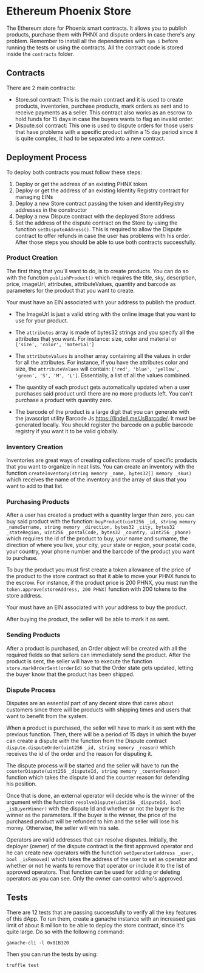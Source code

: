 # Ethereum Phoenix Store
The Ethereum store for Phoenix smart contracts. It allows you to publish products, purchase them with PHNX and dispute orders in case there's any problem. Remember to install all the dependencies with `npm i` before running the tests or using the contracts. All the contract code is stored inside the `contracts` folder.

## Contracts
There are 2 main contracts:
- Store.sol contract: This is the main contract and it is used to create products, inventories, purchase products, mark orders as sent and to receive payments as a seller. This contract also works as an escrow to hold funds for 15 days in case the buyers wants to flag an invalid order.
- Dispute.sol contract: This one is used to dispute orders for those users that have problems with a specific product within a 15 day period since it is quite complex, it had to be separated into a new contract.

## Deployment Process
To deploy both contracts you must follow these steps:
1. Deploy or get the address of an existing PHNX token
2. Deploy or get the address of an existing Identity Registry contract for managing EINs
3. Deploy a new Store contract passing the token and identityRegistry addresses in the constructor
4. Deploy a new Dispute contract with the deployed Store address
5. Set the address of the dispute contract on the Store by using the function `setDisputeAddress()`. This is required to allow the Dispute contract to offer refunds in case the user has problems with his order.
After those steps you should be able to use both contracts successfully.

### Product Creation
The first thing that you'll want to do, is to create products. You can do so with the function `publishProduct()` which requires the title, sky, description, price, imageUrl, attributes, attributeValues, quantity and barcode as parameters for the product that you want to create.

Your must have an EIN associated with your address to publish the product.

- The ImageUrl is just a valid string with the online image that you want to use for your product.

- The `attributes` array is made of bytes32 strings and you specify all the attributes that you want. For instance: size, color and material or `['size', 'color', 'material']`

- The `attributeValues` is another array containing all the values in order for all the attributes. For instance, if you have the attributes color and size, the `attributeValues` will contain: `['red', 'blue', 'yellow', 'green', 'S', 'M', 'L']`. Essentially, a list of all the values combined.

- The quantity of each product gets automatically updated when a user purchases said product until there are no more products left. You can't purchase a product with quantity zero.

- The barcode of the product is a large digit that you can generate with the javascript utility Barcode Js https://lindell.me/JsBarcode/. It must be generated locally. You should register the barcode on a public barcode registry if you want it to be valid globally.

### Inventory Creation
Inventories are great ways of creating collections made of specific products that you want to organize in neat lists. You can create an inventory with the function `createInventory(string memory _name, bytes32[] memory _skus)` which receives the name of the inventory and the array of skus that you want to add to that list.

### Purchasing Products
After a user has created a product with a quantity larger than zero, you can buy said product with the function: `buyProduct(uint256 _id, string memory _nameSurname, string memory _direction, bytes32 _city, bytes32 _stateRegion, uint256 _postalCode, bytes32 _country, uint256 _phone)` which requires the id of the product to buy, your name and surname, the direction of where you live, your city, your state or region, your postal code, your country, your phone number and the barcode of the product you want to purchase.

To buy the product you must first create a token allowance of the price of the product to the store contract so that it able to move your PHNX funds to the escrow. For instance, if the product price is 200 PHNX, you must run the `token.approve(storeAddress, 200 PHNX)` function with 200 tokens to the store address.

Your must have an EIN associated with your address to buy the product.

After buying the product, the seller will be able to mark it as sent.

### Sending Products
After a product is purchased, an Order object will be created with all the required fields so that sellers can immediately send the product. After the product is sent, the seller will have to execute the function `store.markOrderSent(orderId)` so that the Order state gets updated, letting the buyer know that the product has been shipped.

### Dispute Process
Disputes are an essential part of any decent store that cares about customers since there will be products with shipping times and users that want to benefit from the system.

When a product is purchased, the seller will have to mark it as sent with the previous function. Then, there will be a period of 15 days in which the buyer can create a dispute with the function from the Dispute contract `dispute.disputeOrder(uint256 _id, string memory _reason)` which receives the id of the order and the reason for disputing it.

The dispute process will be started and the seller will have to run the `counterDispute(uint256 _disputeId, string memory _counterReason)` function which takes the dispute Id and the counter reason for defending his position.

Once that is done, an external operator will decide who is the winner of the argument with the function `resolveDispute(uint256 _disputeId, bool _isBuyerWinner)` with the dispute Id and whether or not the buyer is the winner as the parameters. If the buyer is the winner, the price of the purchased product will be refunded to him and the seller will lose his money. Otherwise, the seller will win his sale.

Operators are valid addresses that can resolve disputes. Initially, the deployer (owner) of the dispute contract is the first approved operator and he can create new operators with the function `setOperator(address _user, bool _isRemoved)` which takes the address of the user to set as operator and whether or not he wants to remove that operator or include it to the list of approved operators. That function can be used for adding or deleting operators as you can see. Only the owner can control who's approved.

## Tests
There are 12 tests that are passing successfully to verify all the key features of this dApp. To run them, create a ganache instance with an increased gas limit of about 8 million to be able to deploy the store contract, since it's quite large. Do so with the following command:

```
ganache-cli -l 0x81B320
```

Then you can run the tests by using:

```
truffle test
```
